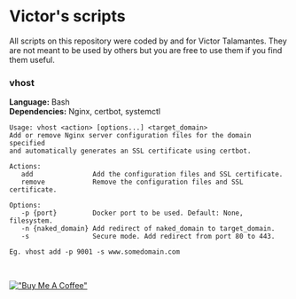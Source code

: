 # Victor's scripts
All scripts on this repository were coded by and for Victor Talamantes. They are not meant to be used by others but you are free to use them if you find them useful.

### vhost
**Language:** Bash<br>
**Dependencies:** Nginx, certbot, systemctl
```
Usage: vhost <action> [options...] <target_domain>
Add or remove Nginx server configuration files for the domain specified
and automatically generates an SSL certificate using certbot.

Actions:
   add               Add the configuration files and SSL certificate.
   remove            Remove the configuration files and SSL certificate.

Options:
   -p {port}         Docker port to be used. Default: None, filesystem.
   -n {naked_domain} Add redirect of naked_domain to target_domain.
   -s                Secure mode. Add redirect from port 80 to 443.

Eg. vhost add -p 9001 -s www.somedomain.com
```
<br>

[!["Buy Me A Coffee"](https://www.buymeacoffee.com/assets/img/custom_images/orange_img.png)](https://www.buymeacoffee.com/talamantesvic)
